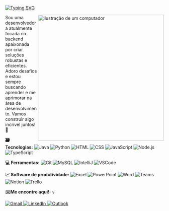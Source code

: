 [![Typing SVG](https://readme-typing-svg.demolab.com?font=Fira+Code&weight=600&size=28&pause=1000&color=FF69B4&width=435&lines=Ol%C3%A1+meu+nome+%C3%A9+Mari!+%F0%9F%91%8B)](https://git.io/typing-svg)

<img src="https://github.com/mariinetic/mariinetic/assets/162724918/63a4e61a-f26b-4474-bf93-db288e598dce" alt="ilustração de um computador" min-width="400px" max-width="400px" width="400px" align="right">

<p align="left"> 
 Sou uma desenvolvedora atualmente focada no backend apaixonada por criar soluções robustas e eficientes. Adoro desafios e estou sempre buscando aprender e me aprimorar na área de desenvolvimento. Vamos construir algo incrível juntos! 🚀

</p>


<p align="left">
 
 **🗃 Tecnologias:**
  <img src="https://img.shields.io/badge/Java-FF69B4?style=for-the-badge&logo=java&logoColor=white" alt="Java"/>
  <img src="https://img.shields.io/badge/Python-FF69B4?style=for-the-badge&logo=python&logoColor=white" alt="Python"/>
  <img src="https://img.shields.io/badge/HTML-FF69B4?style=for-the-badge&logo=html5&logoColor=white" alt="HTML"/>
  <img src="https://img.shields.io/badge/CSS-FF69B4?style=for-the-badge&logo=css3&logoColor=white" alt="CSS"/>
  <img src="https://img.shields.io/badge/JavaScript-FF69B4?style=for-the-badge&logo=javascript&logoColor=white" alt="JavaScript"/>
  <img src="https://img.shields.io/badge/Node.js-FF69B4?style=for-the-badge&logo=node.js&logoColor=white" alt="Node.js"/>
  <img src="https://img.shields.io/badge/TypeScript-FF69B4?style=for-the-badge&logo=typescript&logoColor=white" alt="TypeScript"/>

</p>

<p align="left">
 
  **💻 Ferramentas:**
 <img src="https://img.shields.io/badge/Git-FF69B4?style=for-the-badge&logo=git&logoColor=white" alt="Git"/>
  <img src="https://img.shields.io/badge/MySQL-FF69B4?style=for-the-badge&logo=mysql&logoColor=white" alt="MySQL"/>
  <img src="https://img.shields.io/badge/-Intellij-FF69B4?style=for-the-badge&logo=intellij-idea&logoColor=white" alt="IntelliJ"/>
 <img src="https://img.shields.io/badge/VSCode-FF69B4?style=for-the-badge&logo=visual-studio-code&logoColor=white" alt="VSCode"/>
</p>

<p align="left">
 
**📈 Software de produtividade:**
 <img src="https://img.shields.io/badge/Excel-FF69B4?style=for-the-badge&logo=microsoft-excel&logoColor=white" alt="Excel"/>
<img src="https://img.shields.io/badge/PowerPoint-FF69B4?style=for-the-badge&logo=microsoft-powerpoint&logoColor=white" alt="PowerPoint"/>
<img src="https://img.shields.io/badge/Word-FF69B4?style=for-the-badge&logo=microsoft-word&logoColor=white" alt="Word"/>
<img src="https://img.shields.io/badge/Teams-FF69B4?style=for-the-badge&logo=microsoft-teams&logoColor=white" alt="Teams"/>
<img src="https://img.shields.io/badge/Notion-FF69B4?style=for-the-badge&logo=notion&logoColor=white" alt="Notion"/>
<img src="https://img.shields.io/badge/Trello-FF69B4?style=for-the-badge&logo=trello&logoColor=white" alt="Trello"/>
</p>

</p>

<p align="left">
 
 **✉️Me encontre aqui!:** ⤵
</p>

<p align="left">
  <a href="mailto:marianaoliveiry18@gmail.com" title="Gmail">
    <img src="https://img.shields.io/badge/-Gmail-FF69B4?style=flat-square&labelColor=FF69B4&logo=gmail&logoColor=white&link=mailto:marianaoliveiry18@gmail.com" alt="Gmail"/>
  </a>
  <a href="https://www.linkedin.com/in/oliveirasmari/" title="LinkedIn">
    <img src="https://img.shields.io/badge/-LinkedIn-FF69B4?style=flat-square&logo=linkedin&logoColor=white" alt="LinkedIn"/>
  </a>
  <a href="mailto:mariana.oliveira59@fatec.sp.gov.br" title="Outlook">
  <img src="https://img.shields.io/badge/-Outlook-FF69B4?style=flat-square&labelColor=FF69B4&logo=microsoft-outlook&logoColor=white&link=mailto:mariana.oliveira59@fatec.sp.gov.br" alt="Outlook"/>
</a>
</p>
